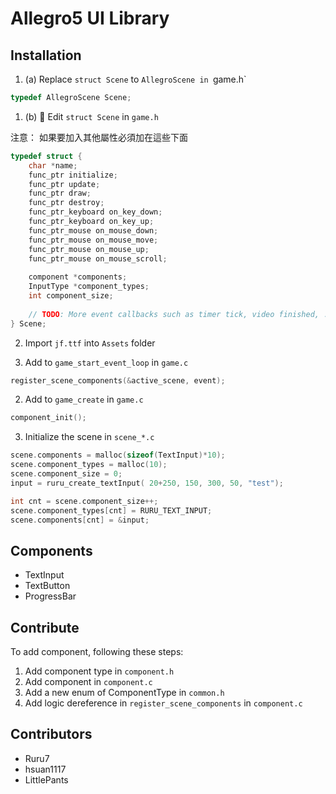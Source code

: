 # Allegro5 UI Library

## Installation

1. (a) Replace `struct Scene` to `AllegroScene in `game.h`

```c
typedef AllegroScene Scene;
```

1. (b) 🚫 Edit `struct Scene` in `game.h`

注意： 如果要加入其他屬性必須加在這些下面

```c
typedef struct {
    char *name;
    func_ptr initialize;
    func_ptr update;
    func_ptr draw;
    func_ptr destroy;
    func_ptr_keyboard on_key_down;
    func_ptr_keyboard on_key_up;
    func_ptr_mouse on_mouse_down;
    func_ptr_mouse on_mouse_move;
    func_ptr_mouse on_mouse_up;
    func_ptr_mouse on_mouse_scroll;
    
    component *components;
    InputType *component_types;
    int component_size;
    
    // TODO: More event callbacks such as timer tick, video finished, ...
} Scene;
```

2. Import `jf.ttf` into `Assets` folder

2. Add to `game_start_event_loop` in `game.c`

```c
register_scene_components(&active_scene, event);
```

2. Add to `game_create` in `game.c`

```c
component_init();
```

3. Initialize the scene in `scene_*.c`

```c    
scene.components = malloc(sizeof(TextInput)*10);
scene.component_types = malloc(10);
scene.component_size = 0;
input = ruru_create_textInput( 20+250, 150, 300, 50, "test");

int cnt = scene.component_size++;
scene.component_types[cnt] = RURU_TEXT_INPUT;
scene.components[cnt] = &input;
```

## Components
* TextInput
* TextButton
* ProgressBar

## Contribute
To add component, following these steps:
1. Add component type in `component.h`
2. Add component in `component.c`
3. Add a new enum of ComponentType in `common.h`
4. Add logic dereference in `register_scene_components` in `component.c`

## Contributors

* Ruru7
* hsuan1117
* LittlePants